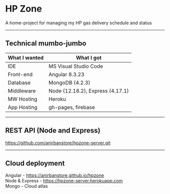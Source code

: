 # HP Zone
A home-project for managing my HP gas delivery schedule and status  

- - - -

## Technical mumbo-jumbo  
What I wanted   | What I got
--------------- | --------------
IDE             | MS Visual Studio Code  
Front-end       | Angular 8.3.23  
Database        | MongoDB (4.2.3)
Middleware      | Node (12.18.2), Express (4.17.1)
MW Hosting      | Heroku
App Hosting     | gh-pages, firebase 

- - - -

## REST API (Node and Express)
https://github.com/anirbanstore/hpzone-server.git  

- - - -

## Cloud deployment
Angular - https://anirbanstore.github.io/hpzone  
Node & Express - https://hpzone-server.herokuapp.com  
Mongo - Cloud atlas  
